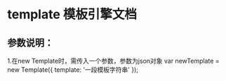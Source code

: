 template 模板引擎文档
=========================
参数说明：
-------------------------
1.在new Template时，需传入一个参数，参数为json对象
    var newTemplate = new Template({
        template: '一段模板字符串'
    });